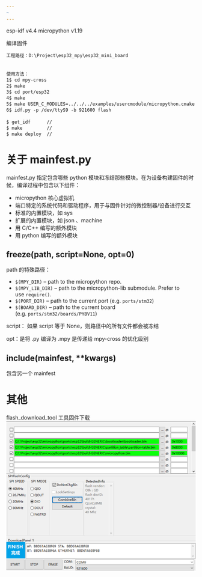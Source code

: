 ```yaml
---
~
---
```

esp-idf v4.4
micropython v1.19

编译固件
~~~
工程路径：D:\Project\esp32_mpy\esp32_mini_board


使用方法：
1$ cd mpy-cross
2$ make
3$ cd port/esp32
4$ make
5$ make USER_C_MODULES=../../../examples/usercmodule/micropython.cmake     
6$ idf.py -p /dev/ttyS9 -b 921600 flash

$ get_idf      //
$ make         // 
$ make deploy  //

~~~

# 关于 mainfest.py

mainfest.py 指定包含哪些 python 模块和冻结那些模块。在为设备构建固件的时候，编译过程中包含以下组件：
- micropython 核心虚拟机
- 端口特定的系统代码和驱动程序，用于与固件针对的微控制器/设备进行交互
- 标准的内置模块，如 sys
- 扩展的内置模块，如 json 、machine
- 用 C/C++ 编写的额外模块
- 用 python 编写的额外模块

## freeze(path, script=None, opt=0)

path 的特殊路径：
- `$(MPY_DIR)` – path to the micropython repo.
- `$(MPY_LIB_DIR)` – path to the micropython-lib submodule. Prefer to use `require()`.
- `$(PORT_DIR)` – path to the current port (e.g. `ports/stm32`)
- `$(BOARD_DIR)` – path to the current board (e.g. `ports/stm32/boards/PYBV11`)

script： 如果 script 等于 None，则路径中的所有文件都会被冻结

opt：是将 .py 编译为 .mpy 是传递给 mpy-cross 的优化级别

## include(mainfest, **kwargs)

包含另一个 mainfest




# 其他
flash_download_tool 工具固件下载
![](img/Pasted%20image%2020240219214833.png)